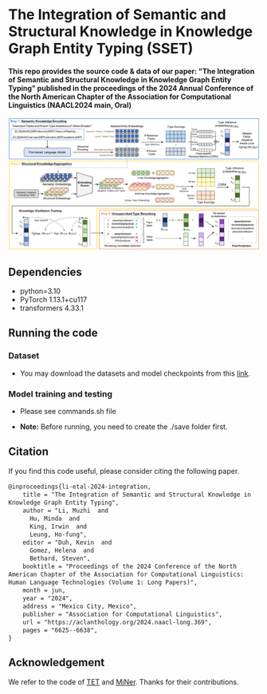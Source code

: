 # The Integration of Semantic and Structural Knowledge in Knowledge Graph Entity Typing (SSET)
#### This repo provides the source code & data of our paper: "The Integration of Semantic and Structural Knowledge in Knowledge Graph Entity Typing" published in the proceedings of the 2024 Annual Conference of the North American Chapter of the Association for Computational Linguistics (NAACL2024 main, Oral)

![SSET](SSET.png)

## Dependencies
* python=3.10
* PyTorch 1.13.1+cu117
* transformers 4.33.1

## Running the code
### Dataset
* You may download the datasets and model checkpoints from this [link](https://drive.google.com/drive/folders/1kUwUkf80Ved9IJ0k_Njd1PX5a5JvAo7_?usp=sharing).

### Model training and testing
* Please see commands.sh file


* **Note:** Before running, you need to create the ./save folder first.

## Citation
If you find this code useful, please consider citing the following paper.
```
@inproceedings{li-etal-2024-integration,
    title = "The Integration of Semantic and Structural Knowledge in Knowledge Graph Entity Typing",
    author = "Li, Muzhi  and
      Hu, Minda  and
      King, Irwin  and
      Leung, Ho-fung",
    editor = "Duh, Kevin  and
      Gomez, Helena  and
      Bethard, Steven",
    booktitle = "Proceedings of the 2024 Conference of the North American Chapter of the Association for Computational Linguistics: Human Language Technologies (Volume 1: Long Papers)",
    month = jun,
    year = "2024",
    address = "Mexico City, Mexico",
    publisher = "Association for Computational Linguistics",
    url = "https://aclanthology.org/2024.naacl-long.369",
    pages = "6625--6638",
}
```

## Acknowledgement
We refer to the code of [TET](https://github.com/zhiweihu1103/ET-TET) and [MiNer](https://github.com/jinzhuoran/MiNer/). Thanks for their contributions.

